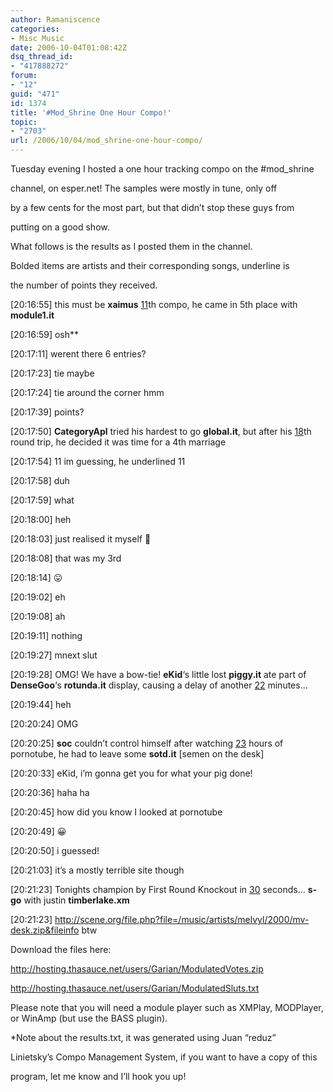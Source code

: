 ```yaml
---
author: Ramaniscence
categories:
- Misc Music
date: 2006-10-04T01:08:42Z
dsq_thread_id:
- "417888272"
forum:
- "12"
guid: "471"
id: 1374
title: '#Mod_Shrine One Hour Compo!'
topic:
- "2703"
url: /2006/10/04/mod_shrine-one-hour-compo/
---
```


Tuesday evening I hosted a one hour tracking compo on the #mod_shrine
  
channel, on esper.net! The samples were mostly in tune, only off
  
by a few cents for the most part, but that didn&#8217;t stop these guys from
  
putting on a good show.
  
What follows is the results as I posted them in the channel.
  
Bolded items are artists and their corresponding songs, underline is
  
the number of points they received.

[20:16:55] this must be **xaimus** <u>11</u>th compo, he came in 5th place with **module1.it**
  
[20:16:59] osh**
  
[20:17:11] werent there 6 entries?
  
[20:17:23] tie maybe
  
[20:17:24] tie around the corner hmm
  
[20:17:39] points?
  
[20:17:50] **CategoryApl** tried his hardest to go **global.it**, but after his <u>18</u>th round trip, he decided it was time for a 4th marriage
  
[20:17:54] 11 im guessing, he underlined 11
  
[20:17:58] duh
  
[20:17:59] what
  
[20:18:00] heh
  
[20:18:03] just realised it myself 🙂
  
[20:18:08] that was my 3rd
  
[20:18:14] 😛
  
[20:19:02] eh
  
[20:19:08] ah
  
[20:19:11] nothing
  
[20:19:27] mnext slut
  
[20:19:28] OMG! We have a bow-tie! **eKid**&#8216;s little lost **piggy.it** ate part of **DenseGoo**&#8216;s **rotunda.it** display, causing a delay of another <u>22</u> minutes&#8230;
  
[20:19:44] heh
  
[20:20:24] OMG
  
[20:20:25] **soc** couldn&#8217;t control himself after watching <u>23</u> hours of pornotube, he had to leave some **sotd.it** [semen on the desk]
  
[20:20:33] eKid, i&#8217;m gonna get you for what your pig done!
  
[20:20:36] haha ha
  
[20:20:45] how did you know I looked at pornotube
  
[20:20:49] 😀
  
[20:20:50] i guessed!
  
[20:21:03] it&#8217;s a mostly terrible site though
  
[20:21:23] Tonights champion by First Round Knockout in <u>30</u> seconds&#8230; **s-go** with justin **timberlake.xm**
  
[20:21:23] http://scene.org/file.php?file=/music/artists/melvyl/2000/mv-desk.zip&fileinfo btw

Download the files here:
  
<a href="http://hosting.thasauce.net/users/Garian/ModulatedVotes.zip" target="_blank">http://hosting.thasauce.net/users/Garian/ModulatedVotes.zip</a> 
  
<a target="_blank" href="http://hosting.thasauce.net/users/Garian/ModulatedSluts.txt">http://hosting.thasauce.net/users/Garian/ModulatedSluts.txt</a>

Please note that you will need a module player such as XMPlay, MODPlayer, or WinAmp (but use the BASS plugin).

*Note about the results.txt, it was generated using Juan &#8220;reduz&#8221;
  
Linietsky&#8217;s Compo Management System, if you want to have a copy of this
  
program, let me know and I&#8217;ll hook you up!